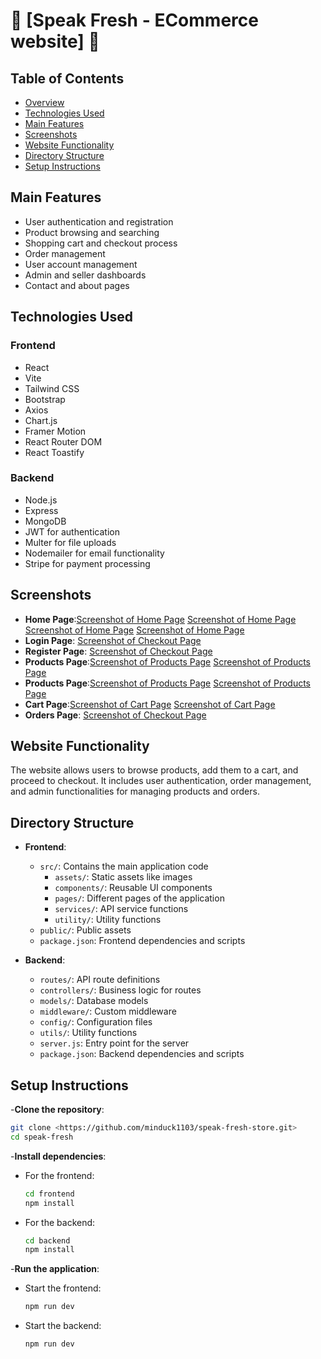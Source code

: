 # 🚀 [Speak Fresh - ECommerce website] 🚀

## Table of Contents
- [Overview](#overview)
- [Technologies Used](#technologies-used)
- [Main Features](#main-features)
- [Screenshots](#screenshots)
- [Website Functionality](#website-functionality)
- [Directory Structure](#directory-structure)
- [Setup Instructions](#setup-instructions)

## Main Features
- User authentication and registration
- Product browsing and searching
- Shopping cart and checkout process
- Order management
- User account management
- Admin and seller dashboards
- Contact and about pages


## Technologies Used
### Frontend
- React
- Vite
- Tailwind CSS
- Bootstrap
- Axios
- Chart.js
- Framer Motion
- React Router DOM
- React Toastify

### Backend
- Node.js
- Express
- MongoDB
- JWT for authentication
- Multer for file uploads
- Nodemailer for email functionality
- Stripe for payment processing

## Screenshots
- **Home Page**:[Screenshot of Home Page](demo/home-page1.png)
                [Screenshot of Home Page](demo/home-page2.png)
                [Screenshot of Home Page](demo/home-page3.png)
                [Screenshot of Home Page](demo/home-page-4.png)
- **Login Page**: [Screenshot of Checkout Page](demo/login-page.png)
- **Register Page**: [Screenshot of Checkout Page](demo/register-page.png)
- **Products Page**:[Screenshot of Products Page](demo/products-page1.png)
                    [Screenshot of Products Page](demo/products-page2.png)
- **Products Page**:[Screenshot of Products Page](demo/product-detail-page.png)
                    [Screenshot of Products Page](demo/product-detail-page1.png)
- **Cart Page**:[Screenshot of Cart Page](demo/cart-empty-page.png)
                [Screenshot of Cart Page](demo/cart-page.png)
- **Orders Page**: [Screenshot of Checkout Page](demo/orders-page.png)



## Website Functionality
The website allows users to browse products, add them to a cart, and proceed to checkout. It includes user authentication, order management, and admin functionalities for managing products and orders.

## Directory Structure
- **Frontend**:
  - `src/`: Contains the main application code
    - `assets/`: Static assets like images
    - `components/`: Reusable UI components
    - `pages/`: Different pages of the application
    - `services/`: API service functions
    - `utility/`: Utility functions
  - `public/`: Public assets
  - `package.json`: Frontend dependencies and scripts

- **Backend**:
  - `routes/`: API route definitions
  - `controllers/`: Business logic for routes
  - `models/`: Database models
  - `middleware/`: Custom middleware
  - `config/`: Configuration files
  - `utils/`: Utility functions
  - `server.js`: Entry point for the server
  - `package.json`: Backend dependencies and scripts

## Setup Instructions
 -**Clone the repository**:
   ```bash
   git clone <https://github.com/minduck1103/speak-fresh-store.git>
   cd speak-fresh
   ```
 -**Install dependencies**:
   - For the frontend:
     ```bash
     cd frontend
     npm install
     ```
   - For the backend:
     ```bash
     cd backend
     npm install
     ```
-**Run the application**:
   - Start the frontend:
     ```bash
     npm run dev
     ```
   - Start the backend:
     ```bash
     npm run dev
     ```